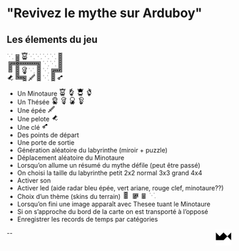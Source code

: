 # "Revivez le mythe sur Arduboy"

## Les élements du jeu


<img src="./img/caption.png">


* Un Minotaure <img src="./img/min_front.png"> <img src="./img/min_right.png"> <img src="./img/min_back.png"> <img src="./img/min_left.png">
* Un Thésée <img src="./img/the_front.png"> <img src="./img/the_right.png"> <img src="./img/the_back.png"> <img src="./img/the_left.png">
* Une épée <img src="./img/sword.png">
* Une pelote <img src="./img/string.png">
* Une clé <img src="./img/key.png">
* Des points de départ
* Une porte de sortie
* Génération aléatoire du labyrinthe (miroir + puzzle)
* Déplacement aléatoire du Minotaure
* Lorsqu’on allume un résumé du mythe défile (peut être passé)
* On choisi la taille du labyrinthe petit 2x2 normal 3x3 grand 4x4
* Activer son
* Activer led (aide radar bleu épée, vert ariane, rouge clef, minotaure??)
* Choix d’un thème (skins du terrain) <img src="./img/wall_straight.png"> <img src="./img/wall_angle.png"> <img src="./img/wall_end.png"> <img src="./img/wall_empty.png">
* Lorsqu’on fini une image apparaît avec Thesee tuant le Minotaure
* Si on s’approche du bord de la carte on est transporté à l’opposé
* Enregistrer les records de temps par catégories

<a href="https://www.maxime.hanicotte.net"><img src="./img/mx-logo.png" width="36" alt="MX" align="right"></a>

--
